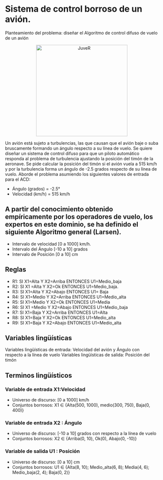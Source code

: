 
# Sistema de control borroso de un avión. 
Planteamiento del problema: diseñar el Algoritmo de control difuso de vuelo de  un avión
<div>
  <p style = 'text-align:center;' ><img src="https://i.ibb.co/F896Ps2/Captura-de-Pantalla-2022-08-30-a-la-s-0-02-53.png" alt="JuveR" width="300px"></p>
</div>
 
Un avión está sujeto a turbulencias, las que causan que el avión baje o suba bruscamente  formando un ángulo respecto a su línea de vuelo. Se quiere diseñar un sistema de control  difuso para que un piloto automático responda al problema de turbulencia ajustando la  posición del timón de la aeronave. 
Se pide calcular la posición del timón si el avión vuela a 515 km/h y por la turbulencia forma un ángulo de -2.5 grados respecto de su línea de vuelo. Aborde el problema asumiendo los  siguientes valores de entrada para el ACD: 

- Ángulo (grados) = -2.5° 
- Velocidad (km/h) = 515 km/h 

## A partir del conocimiento obtenido empíricamente por los operadores de vuelo, los expertos  en este dominio, se ha definido el siguiente Algoritmo general (Larsen). 
- Intervalo de velocidad [0 a 1000] km/h. 
- Intervalo del Ángulo [-10 a 10] grados 
- Intervalo de Posición [0 a 10] cm 

## Reglas
- R1: SI X1=Alta Y X2=Arriba ENTONCES U1=Medio_baja 
- R2: SI X1 =Alta Y X2=Ok    ENTONCES U1=Medio_baja. 
- R3: SI X1=Alta Y X2=Abajo ENTONCES U1= Baja 
- R4: SI X1=Medio Y X2=Arriba ENTONCES U1=Medio_alta 
- R5: SI X1=Medio Y X2=Ok   ENTONCES U1=Media
- R6: SI X1 =Medio Y X2=Abajo ENTONCES U1=Medio_baja 
- R7: SI X1=Baja Y X2=Arriba ENTONCES U1=Alta 
- R8: SI X1=Baja Y X2=Ok   ENTONCES U1=Medio_alta 
- R9: SI X1=Baja Y X2=Abajo ENTONCES U1=Medio_alta 

## Variables lingüísticas
Variables lingüísticas de entrada: Velocidad del avión y Ángulo con respecto a la línea de vuelo
Variables lingüísticas de salida: Posición del timón

## Terminos lingüísticos
### Variable de entrada X1:Velocidad
- Universo de discurso: [0 a 1000] km/h
- Conjuntos borrosos: X1 ∈ {Alta(500, 1000), medio(300, 750), Baja(0, 400)} 
### Variable de entrada X2 : Ángulo
- Universo de discurso: [-10 a 10] grados con respecto a la línea de vuelo
- Conjuntos borrosos: X2 ∈ {Arriba(0, 10), Ok(0), Abajo(0, -10)} 
### Variable de salida U1 : Posición 
- Universo de discurso: [0 a 10] cm
- Conjuntos borrosos: U1 ∈ {Alta(8, 10); Medio_alta(6, 8); Media(4, 6); Medio_baja(2, 4); Baja(0, 2)} 
